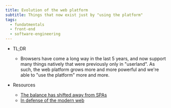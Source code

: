 ```yaml
---
title: Evolution of the web platform
subtitle: Things that now exist just by "using the platform"
tags:
  - fundatmentals
  - front-end
  - software-engineering
---
```


- TL;DR

  - Browsers have come a long way in the last 5 years, and now support many things natively that were previously only in "userland". As such, the web platform grows more and more powerful and we're able to "use the platform" more and more.

- Resources
  - [The balance has shifted away from SPAs](https://nolanlawson.com/2022/05/21/the-balance-has-shifted-away-from-spas/)
  - [In defense of the modern web](https://dev.to/richharris/in-defense-of-the-modern-web-2nia)

<!--
Related: "use the platform" and adoption curves
 -->
